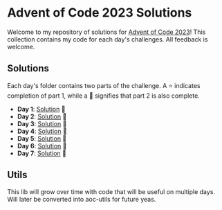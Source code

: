 # Advent of Code 2023 Solutions

Welcome to my repository of solutions for [Advent of Code 2023](https://adventofcode.com/2023)! This collection contains my code for each day's challenges. All feedback is welcome.

## Solutions

Each day's folder contains two parts of the challenge. A ⭐️ indicates completion of part 1, while a 🌟 signifies that part 2 is also complete.

- **Day 1**: [Solution](/day1) 🌟
- **Day 2**: [Solution](/day2) 🌟
- **Day 3**: [Solution](/day3) 🌟
- **Day 4**: [Solution](/day4) 🌟
- **Day 5**: [Solution](/day5) 🌟
- **Day 6**: [Solution](/day6) 🌟
- **Day 7**: [Solution](/day7) 🌟


## Utils
This lib will grow over time with code that will be useful on multiple days. Will later be converted into aoc-utils for future yeas.